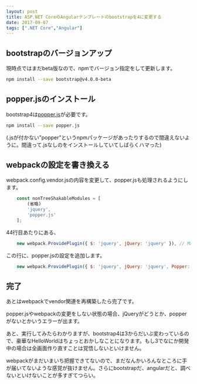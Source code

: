 ```yaml
---
layout: post
title: ASP.NET CoreのAngularテンプレートのbootstrapを4に変更する
date: 2017-09-07
tags: [".NET Core","Angular"]
---
```


## bootstrapのバージョンアップ

現時点ではまだbeta版なので、npmでバージョン指定をして更新します。

```bash
npm install --save bootstrap@v4.0.0-beta
```

## popper.jsのインストール

bootstrap4は[popper.js](https://popper.js.org/)が必要です。

```bash
npm install --save popper.js
```

(.jsが付かない"popper"というnpmパッケージがあったりするので間違えないように。間違って.jsなしのをインストールしていてしばらくハマった)

## webpackの設定を書き換える

webpack.config.vendor.jsの内容を変更して、popper.jsも処理されるようにします。

```javascript
    const nonTreeShakableModules = [
        (省略)
        'jquery',
        'popper.js'
    ];
```

44行目あたりにある、

```javascript
    new webpack.ProvidePlugin({ $: 'jquery', jQuery: 'jquery' }), // Maps these identifiers to the jQuery package (because Bootstrap expects it to be a global variable)
```

この行に、popper.jsの設定を追加します。

```javascript
    new webpack.ProvidePlugin({ $: 'jquery', jQuery: 'jquery', Popper: ['popper.js', 'default'] }), // Maps these identifiers to the jQuery package (because Bootstrap expects it to be a global variable)
```

## 完了

あとはwebpackでvendor関連を再構築したら完了です。

popper.jsやwebpackの変更をしない状態の場合、jQueryがどうとか、popperがないとかいうエラーが出ます。

あと、実行してみたらわかりますが、bootstrap4は3からだいぶ変わっているので、豪華なHelloWorldはちょっとおかしなことになります。もし3でなにか開発中の場合は全画面作り直すことは覚悟しないといけません。

webpackがまだいまいち把握できてないので、まだなんかいろんなところに手が届いてないような感覚が抜けません。さらにbootstrapだ、angularだと、調べないといけないことが多すぎてつらい。